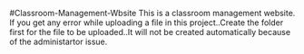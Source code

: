 #Classroom-Management-Wbsite
This is a classroom management website. If you get any error while uploading a file in this project..Create the folder first for the file to be uploaded..It will not be created automatically because of the administartor issue.